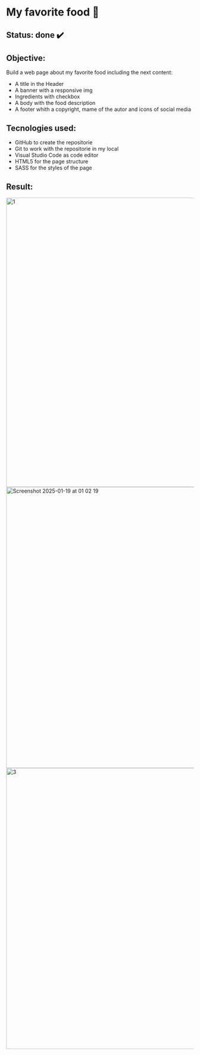 # My favorite food 🍝
## Status: done ✔️

## Objective:
Build a web page about my favorite food including the next content:

- A title in the Header
- A banner with a responsive img
- Ingredients with checkbox
- A body with the food description
- A footer whith a copyright, mame of the autor and icons of social media

## Tecnologies used:
- GitHub to create the repositorie 
- Git to work with the repositorie in my local
- Visual Studio Code as code editor
- HTML5 for the page structure
- SASS for the styles of the page

## Result:

<img width="776" alt="1" src="https://github.com/user-attachments/assets/22b491c9-930c-4b88-9035-025fe5685417" />

<img width="754" alt="Screenshot 2025-01-19 at 01 02 19" src="https://github.com/user-attachments/assets/6f3d388c-3c6e-44d8-a306-4e7a6981639c" />

<img width="754" alt="3" src="https://github.com/user-attachments/assets/00b3e97f-6627-4d42-8dcd-712afee94bdd" />
